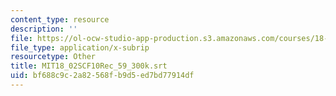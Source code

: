 ```yaml
---
content_type: resource
description: ''
file: https://ol-ocw-studio-app-production.s3.amazonaws.com/courses/18-02sc-multivariable-calculus-fall-2010/bf688c9c2a82568fb9d5ed7bd77914df_MIT18_02SCF10Rec_59_300k.vtt
file_type: application/x-subrip
resourcetype: Other
title: MIT18_02SCF10Rec_59_300k.srt
uid: bf688c9c-2a82-568f-b9d5-ed7bd77914df
---
```

